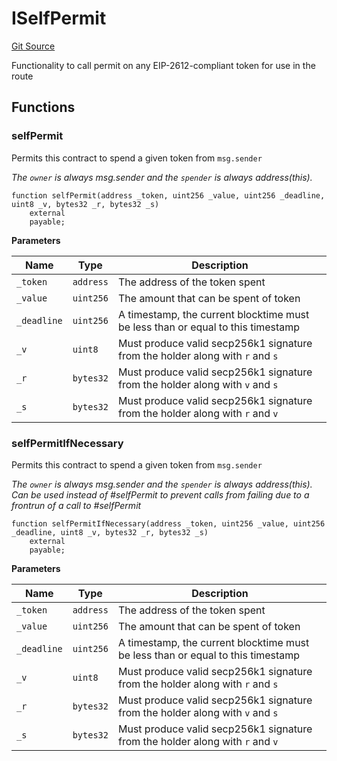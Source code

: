 # ISelfPermit
[Git Source](https://github.com/thunderhead-labs/stflip-contracts/blob/a54a4561fa7129ea9a332ff80d4d3e8aee76ae43/src/tenderswap/SelfPermit.sol)

Functionality to call permit on any EIP-2612-compliant token for use in the route


## Functions
### selfPermit

Permits this contract to spend a given token from `msg.sender`

*The `owner` is always msg.sender and the `spender` is always address(this).*


```solidity
function selfPermit(address _token, uint256 _value, uint256 _deadline, uint8 _v, bytes32 _r, bytes32 _s)
    external
    payable;
```
**Parameters**

|Name|Type|Description|
|----|----|-----------|
|`_token`|`address`|The address of the token spent|
|`_value`|`uint256`|The amount that can be spent of token|
|`_deadline`|`uint256`|A timestamp, the current blocktime must be less than or equal to this timestamp|
|`_v`|`uint8`|Must produce valid secp256k1 signature from the holder along with `r` and `s`|
|`_r`|`bytes32`|Must produce valid secp256k1 signature from the holder along with `v` and `s`|
|`_s`|`bytes32`|Must produce valid secp256k1 signature from the holder along with `r` and `v`|


### selfPermitIfNecessary

Permits this contract to spend a given token from `msg.sender`

*The `owner` is always msg.sender and the `spender` is always address(this).
Can be used instead of #selfPermit to prevent calls from failing due to a frontrun of a call to #selfPermit*


```solidity
function selfPermitIfNecessary(address _token, uint256 _value, uint256 _deadline, uint8 _v, bytes32 _r, bytes32 _s)
    external
    payable;
```
**Parameters**

|Name|Type|Description|
|----|----|-----------|
|`_token`|`address`|The address of the token spent|
|`_value`|`uint256`|The amount that can be spent of token|
|`_deadline`|`uint256`|A timestamp, the current blocktime must be less than or equal to this timestamp|
|`_v`|`uint8`|Must produce valid secp256k1 signature from the holder along with `r` and `s`|
|`_r`|`bytes32`|Must produce valid secp256k1 signature from the holder along with `v` and `s`|
|`_s`|`bytes32`|Must produce valid secp256k1 signature from the holder along with `r` and `v`|


